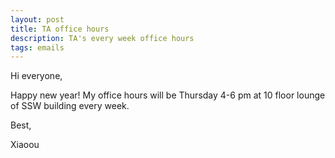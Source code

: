```yaml
---
layout: post
title: TA office hours
description: TA's every week office hours
tags: emails
---
```


Hi everyone,

Happy new year! My office hours will be Thursday 4-6 pm at 10 floor lounge of SSW building every week. 



Best,

Xiaoou